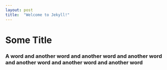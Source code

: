 ```yaml
---
layout: post
title:  "Welcome to Jekyll!"
---
```


# Some Title

### A word and another word and another word and another word and another word and another word and another word
